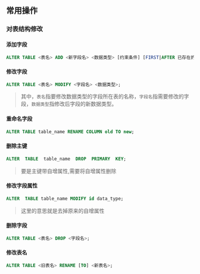 ## 常用操作

### 对表结构修改





#### 添加字段

```sql
ALTER TABLE <表名> ADD <新字段名> <数据类型> [约束条件] [FIRST|AFTER 已存在的字段名];
```

#### 修改字段

```sql
ALTER TABLE <表名> MODIFY <字段名> <数据类型>;
```

>  其中，`表名`指要修改数据类型的字段所在表的名称，`字段名`指需要修改的字段，`数据类型`指修改后字段的新数据类型。

#### 重命名字段

```sql
ALTER TABLE table_name RENAME COLUMN old TO new;
```

#### 删除主键

```sql
ALTER  TABLE  table_name  DROP  PRIMARY  KEY;
```

> 要是主键带自增属性,需要将自增属性删除

#### 修改字段属性

```sql
ALTER  TABLE table_name MODIFY id data_type;
```

> 这里的意思就是去掉原来的自增属性

#### 删除字段

```sql
ALTER TABLE <表名> DROP <字段名>;
```

#### 修改表名

```sql
ALTER TABLE <旧表名> RENAME [TO] <新表名>;
```

